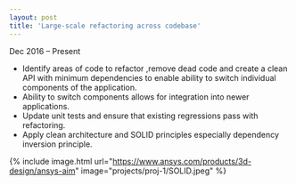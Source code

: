 ```yaml
---
layout: post
title: 'Large-scale refactoring across codebase'
---
```

Dec 2016 – Present
- Identify areas of code to refactor ,remove dead code and create a clean API with minimum dependencies to enable ability to switch individual components of the application.
- Ability to switch components allows for integration into newer applications.
- Update unit tests and ensure that existing regressions pass with refactoring.
- Apply clean architecture and SOLID principles especially dependency inversion principle.

{% include image.html url="https://www.ansys.com/products/3d-design/ansys-aim" image="projects/proj-1/SOLID.jpeg" %}

